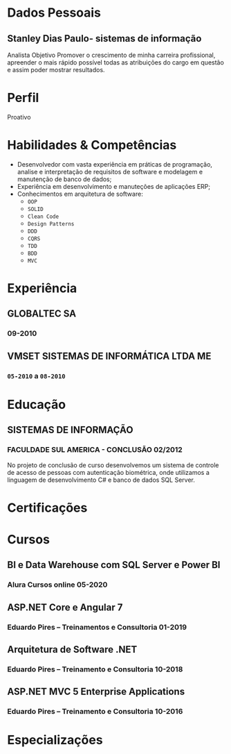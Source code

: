 # Dados Pessoais
## Stanley Dias Paulo- sistemas de informação
Analista  Objetivo
Promover o crescimento de minha carreira profissional, apreender o mais rápido possível todas as atribuições do cargo em questão e assim poder mostrar resultados.

# Perfil
Proativo

# Habilidades & Competências
* Desenvolvedor com vasta experiência em práticas de programação, analise e interpretação de requisitos de software e modelagem e manutenção de banco de dados;
* Experiência em desenvolvimento e manuteções de aplicações ERP;
* Conhecimentos em arquitetura de software:
    * `OOP`
    * `SOLID`
    * `Clean Code`
    * `Design Patterns`
    * `DDD`
    * `CQRS`
    * `TDD`
    * `BDD`
    * `MVC`

# Experiência
## GLOBALTEC SA
### 09-2010

## VMSET SISTEMAS DE INFORMÁTICA LTDA ME
### `05-2010` a `08-2010`

# Educação
## SISTEMAS DE INFORMAÇÃO
### FACULDADE SUL AMERICA - CONCLUSÃO 02/2012
No projeto de conclusão de curso desenvolvemos um sistema de controle de acesso de pessoas com autenticação biométrica, onde utilizamos a linguagem de desenvolvimento C# e banco de dados SQL Server.

# Certificações

# Cursos
## BI e Data Warehouse com SQL Server e Power BI 
### Alura Cursos online 05-2020
## ASP.NET Core e Angular 7 
### Eduardo Pires – Treinamentos e Consultoria 01-2019
## Arquitetura de Software .NET
### Eduardo Pires – Treinamento e Consultoria 10-2018
## ASP.NET MVC 5 Enterprise Applications 
### Eduardo Pires – Treinamento e Consultoria 10-2016

# Especializações
